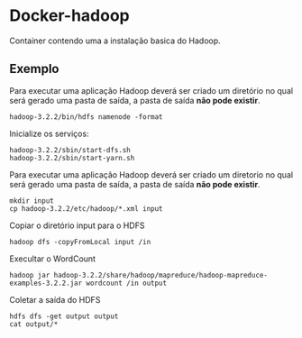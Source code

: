# Docker-hadoop

Container contendo uma a instalação basica do Hadoop.

## Exemplo

Para executar uma aplicação Hadoop deverá ser criado um diretório no qual será gerado uma pasta de saída, a pasta de saída **não pode existir**.

```shell
hadoop-3.2.2/bin/hdfs namenode -format
```

Inicialize os serviços:

```shell
hadoop-3.2.2/sbin/start-dfs.sh
hadoop-3.2.2/sbin/start-yarn.sh
```

Para executar uma aplicação Hadoop deverá ser criado um diretorio no qual será gerado uma pasta de saída, a pasta de saída **não pode existir**.

```shell
mkdir input
cp hadoop-3.2.2/etc/hadoop/*.xml input
```

Copiar o diretório input para o HDFS

```shell
hadoop dfs -copyFromLocal input /in
```

Execultar o WordCount

```shell
hadoop jar hadoop-3.2.2/share/hadoop/mapreduce/hadoop-mapreduce-examples-3.2.2.jar wordcount /in output
```

Coletar a saída do HDFS

```shell
hdfs dfs -get output output
cat output/*
```